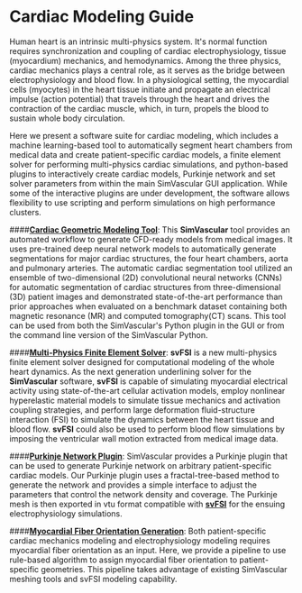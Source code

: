 # Cardiac Modeling Guide 

Human heart is an intrinsic multi-physics system. It's normal function requires synchronization and coupling of cardiac electrophysiology, tissue (myocardium) mechanics, and hemodynamics. Among the three physics, cardiac mechanics plays a central role, as it serves as the bridge between electrophysiology and blood flow. In a physiological setting, the myocardial cells (myocytes) in the heart tissue initiate and propagate an electrical impulse (action potential) that travels through the heart and drives the contraction of the cardiac muscle, which, in turn, propels the blood to sustain whole body circulation.

Here we present a software suite for cardiac modeling, which includes a machine learning-based tool to automatically segment heart chambers from medical data and create patient-specific cardiac models, a finite element solver for performing multi-physics cardiac simulations, and python-based plugins to interactively create cardiac models, Purkinje network and set solver parameters from within the main SimVascular GUI application. While some of the interactive plugins are under development, the software allows flexibility to use scripting and perform simulations on high performance clusters.


####[<strong>Cardiac Geometric Modeling Tool</strong>](http://simvascular.github.io/docsSimCardio.html#automatic-cardiac-modeling): 
This **SimVascular** tool provides an automated workflow to generate CFD-ready models from medical images. It uses pre-trained deep neural network models to automatically generate segmentations for major cardiac structures, the four heart chambers, aorta and pulmonary arteries. The automatic cardiac segmentation tool utilized an ensemble of two-dimensional (2D) convolutional neural networks (CNNs) for automatic segmentation of cardiac structures from three-dimensional (3D) patient images and demonstrated state-of-the-art performance than prior approaches when evaluated on a benchmark dataset containing both magnetic resonance (MR) and computed tomography(CT) scans. This tool can be used from both the SimVascular&#39;s Python plugin in the GUI or from the command line version of the SimVascular Python.


####[<strong>Multi-Physics Finite Element Solver</strong>](http://simvascular.github.io/docssvFSI.html):
<strong>svFSI</strong> is a new multi-physics finite element solver designed for computational modeling of the whole heart dynamics. As the next generation underlining solver for the <strong>SimVascular</strong> software, <strong>svFSI</strong> is capable of simulating myocardial electrical activity using state-of-the-art cellular activation models, employ nonlinear hyperelastic material models to simulate tissue mechanics and activation coupling strategies, and perform large deformation fluid-structure interaction (FSI) to simulate the dynamics between the heart tissue and blood flow. <strong>svFSI</strong> could also be used to perform blood flow simulations by imposing the ventricular wall motion extracted from medical image data.


####[<strong>Purkinje Network Plugin</strong>](http://simvascular.github.io/docsSimCardio.html#purkinje):
SimVascular provides a Purkinje plugin that can be used to generate Purkinje network on arbitrary patient-specific cardiac models. Our Purkinje plugin uses a fractal-tree-based method to generate the network and provides a simple interface to adjust the parameters that control the network density and coverage. The Purkinje mesh is then exported in vtu format compatible with [**svFSI**](http://simvascular.github.io/docssvFSI.html) for the ensuing electrophysiology simulations.


####[<strong>Myocardial Fiber Orientation Generation</strong>](http://simvascular.github.io/docsSimCardio.html#fiber):
Both patient-specific cardiac mechanics modeling and electrophysiology modeling requires myocardial fiber orientation as an input. Here, we provide a pipeline to use rule-based algorithm to assign myocardial fiber orientation to patient-specific geometries. This pipeline takes advantage of existing SimVascular meshing tools and svFSI modeling capability.